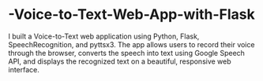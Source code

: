 # -Voice-to-Text-Web-App-with-Flask
I built a Voice-to-Text web application using Python, Flask, SpeechRecognition, and pyttsx3. The app allows users to record their voice through the browser, converts the speech into text using Google Speech API, and displays the recognized text on a beautiful, responsive web interface.
